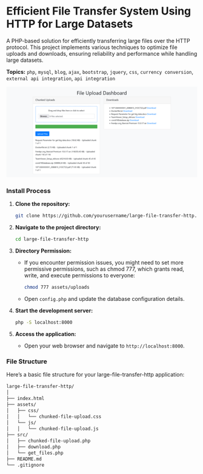 # Efficient File Transfer System Using HTTP for Large Datasets
A PHP-based solution for efficiently transferring large files over the HTTP protocol. This project implements various techniques to optimize file uploads and downloads, ensuring reliability and performance while handling large datasets.


**Topics:** `php`, `mysql`, `blog`, `ajax`, `bootstrap`, `jquery`, `css`, `currency conversion`, `external api integration`, `api integration`

![Efficient File Transfer System Using HTTP for Large Datasets](./assets/images/large-file-transfer-http.png)

### Install Process

1. **Clone the repository:**
   ```sh
   git clone https://github.com/yourusername/large-file-transfer-http.git
   ```

2. **Navigate to the project directory:**
   ```sh
   cd large-file-transfer-http
   ```

3. **Directory Permission:**
    - If you encounter permission issues, you might need to set more permissive permissions, such as chmod 777, which grants read, write, and execute permissions to everyone:
       ```sh
       chmod 777 assets/uploads
       ```
    - Open `config.php` and update the database configuration details.

4. **Start the development server:**
   ```sh
   php -S localhost:8000
   ```

5. **Access the application:**
    - Open your web browser and navigate to `http://localhost:8000`.


### File Structure

Here’s a basic file structure for your large-file-transfer-http application:

```
large-file-transfer-http/
│
├── index.html
├── assets/
│   ├── css/
│   │   └── chunked-file-upload.css
│   └── js/
│   │   └── chunked-file-upload.js
├── src/
│   ├── chunked-file-upload.php
│   ├── download.php
│   └── get_files.php
├── README.md
└── .gitignore
```
